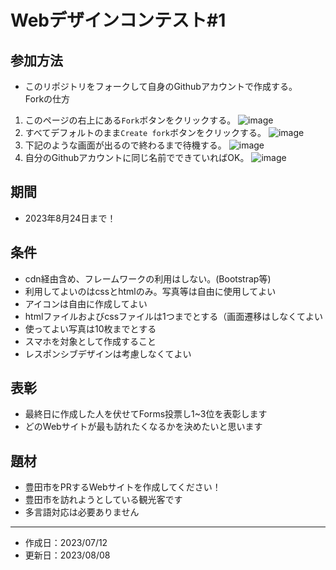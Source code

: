# Webデザインコンテスト#1
## 参加方法
- このリポジトリをフォークして自身のGithubアカウントで作成する。<br>
Forkの仕方
1. このページの右上にある```Fork```ボタンをクリックする。
  ![image](https://github.com/fukicycle/web-design-contest-part1/assets/106070646/73483bd0-6861-4ff3-b100-a7be1abf53d7)
3. すべてデフォルトのまま```Create fork```ボタンをクリックする。
  ![image](https://github.com/fukicycle/web-design-contest-part1/assets/106070646/06c0ad40-d3c5-4069-acbb-8869a47cb0bb)
5. 下記のような画面が出るので終わるまで待機する。
  ![image](https://github.com/fukicycle/web-design-contest-part1/assets/106070646/7d94750e-c569-4874-841d-36b6e7f8f31f)
7. 自分のGithubアカウントに同じ名前でできていればOK。
  ![image](https://github.com/fukicycle/web-design-contest-part1/assets/106070646/11dfd1fe-cefc-48b8-a3d7-c4b8a8da9a12)
## 期間
- 2023年8月24日まで！
## 条件
- cdn経由含め、フレームワークの利用はしない。(Bootstrap等)
- 利用してよいのはcssとhtmlのみ。写真等は自由に使用してよい
- アイコンは自由に作成してよい
- htmlファイルおよびcssファイルは1つまでとする（画面遷移はしなくてよい
- 使ってよい写真は10枚までとする
- スマホを対象として作成すること
- レスポンシブデザインは考慮しなくてよい
## 表彰
- 最終日に作成した人を伏せてForms投票し1~3位を表彰します
- どのWebサイトが最も訪れたくなるかを決めたいと思います

## 題材
- 豊田市をPRするWebサイトを作成してください！
- 豊田市を訪れようとしている観光客です
- 多言語対応は必要ありません
-----------------------
- 作成日：2023/07/12
- 更新日：2023/08/08
